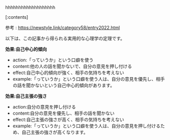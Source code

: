 

hhhhhhhhhhhhhhhhhhh
    
[:contents]

参考 : https://newstyle.link/category58/entry2022.html

以下は、この記事から得られる実用的な心理学の定理です。

**効果:自己中心的傾向**
- action:「っていうか」という口癖を使う
- content:他の人の話を聞かないで、自分の意見を押し付ける
- effect:自己中心的傾向が強く、相手の気持ちを考えない
- example:「っていうか」という口癖を使う人は、自分の意見を優先し、相手の話を聞かないという自己中心的傾向があります。

**効果:自己主張の強さ**
- action:自分の意見を押し付ける
- content:自分の意見を優先し、相手の話を聞かない
- effect:自己主張の強さが高く、相手の気持ちを考えない
- example:「っていうか」という口癖を使う人は、自分の意見を押し付けるため、自己主張の強さが高くなります。

    